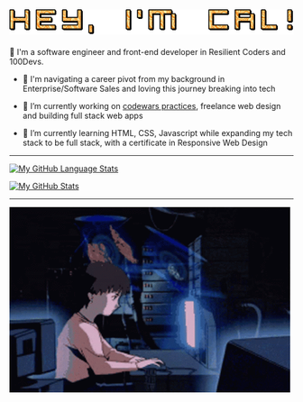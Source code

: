 ## ![](https://github.com/CodingWCal/codingwcal/blob/main/text%20(2).gif) 

👋 I'm a software engineer and front-end developer in Resilient Coders and 100Devs. 

- 💬 I'm navigating a career pivot from my background in Enterprise/Software Sales and loving this journey breaking into tech
  
- 🔭 I’m currently working on [codewars practices](https://github.com/CodingWCal/codewars-practices), freelance web design and building full stack web apps
  
- 🌱 I’m currently learning HTML, CSS, Javascript while expanding my tech stack to be full stack, with a certificate in Responsive Web Design
---

[![My GitHub Language Stats](https://github-readme-stats.vercel.app/api/top-langs/?username=codingwcal&langs_count=5&theme=tokyonight)]()

[![My GitHub Stats](https://github-readme-stats.vercel.app/api/?username=codingwcal&count_private=true&theme=tokyonight&showicons=true)]()

---

![](https://github.com/CodingWCal/codingwcal/blob/main/coding-gif-github.gif)

<!--
**CodingWCal/codingwcal** is a ✨ _special_ ✨ repository because its `README.md` (this file) appears on your GitHub profile.

Here are some ideas to get you started:

- 🔭 I’m currently working on ...
- 🌱 I’m currently learning ...
- 👯 I’m looking to collaborate on ...
- 🤔 I’m looking for help with ...
- 💬 Ask me about ...
- 📫 How to reach me: ...
- 😄 Pronouns: ...
- ⚡ Fun fact: ...
-->
